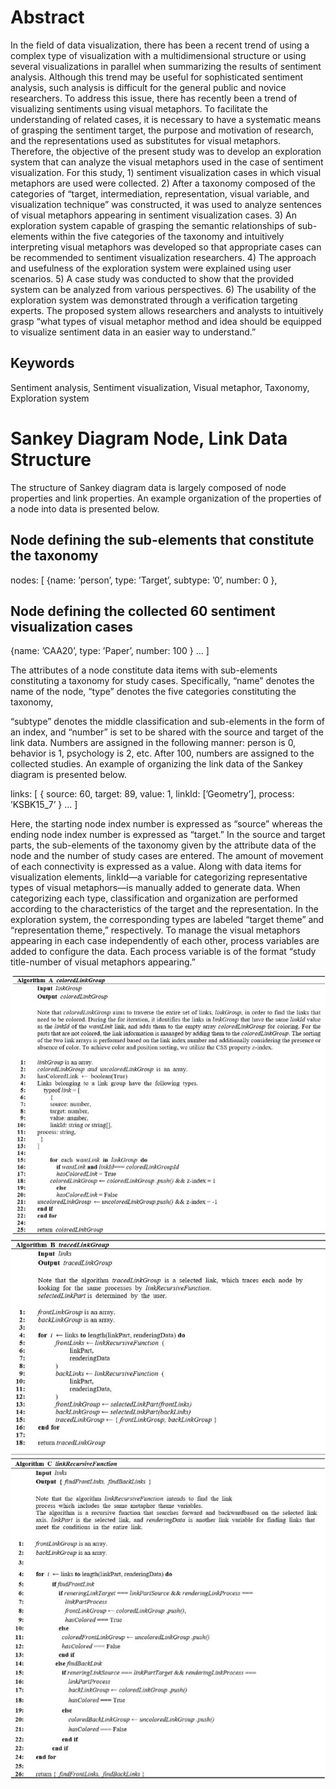 <!-- # Getting Started with Create React App

This project was bootstrapped with [Create React App](https://github.com/facebook/create-react-app).

## Available Scripts

In the project directory, you can run:

### `npm start`

Runs the app in the development mode.\
Open [http://localhost:3000](http://localhost:3000) to view it in the browser.

The page will reload if you make edits.\
You will also see any lint errors in the console.

### `npm test`

Launches the test runner in the interactive watch mode.\
See the section about [running tests](https://facebook.github.io/create-react-app/docs/running-tests) for more information.

### `npm run build`

Builds the app for production to the `build` folder.\
It correctly bundles React in production mode and optimizes the build for the best performance.

The build is minified and the filenames include the hashes.\
Your app is ready to be deployed!

See the section about [deployment](https://facebook.github.io/create-react-app/docs/deployment) for more information.

### `npm run eject`

**Note: this is a one-way operation. Once you `eject`, you can’t go back!**

If you aren’t satisfied with the build tool and configuration choices, you can `eject` at any time. This command will remove the single build dependency from your project.

Instead, it will copy all the configuration files and the transitive dependencies (webpack, Babel, ESLint, etc) right into your project so you have full control over them. All of the commands except `eject` will still work, but they will point to the copied scripts so you can tweak them. At this point you’re on your own.

You don’t have to ever use `eject`. The curated feature set is suitable for small and middle deployments, and you shouldn’t feel obligated to use this feature. However we understand that this tool wouldn’t be useful if you couldn’t customize it when you are ready for it.

## Learn More

You can learn more in the [Create React App documentation](https://facebook.github.io/create-react-app/docs/getting-started).

To learn React, check out the [React documentation](https://reactjs.org/). -->

# Abstract

In the field of data visualization, there has been a recent trend of using a complex type of visualization with a multidimensional structure or using several visualizations in parallel when summarizing the results of sentiment analysis. Although this trend may be useful for sophisticated sentiment analysis, such analysis is difficult for the general public and novice researchers. To address this issue, there has recently been a trend of visualizing sentiments using visual metaphors. To facilitate the understanding of related cases, it is necessary to have a systematic means of grasping the sentiment target, the purpose and motivation of research, and the representations used as substitutes for visual metaphors. Therefore, the objective of the present study was to develop an exploration system that can analyze the visual metaphors used in the case of sentiment visualization. For this study, 1) sentiment visualization cases in which visual metaphors are used were collected. 2) After a taxonomy composed of the categories of “target, intermediation, representation, visual variable, and visualization technique” was constructed, it was used to analyze sentences of visual metaphors appearing in sentiment visualization cases. 3) An exploration system capable of grasping the semantic relationships of sub-elements within the five categories of the taxonomy and intuitively interpreting visual metaphors was developed so that appropriate cases can be recommended to sentiment visualization researchers. 4) The approach and usefulness of the exploration system were explained using user scenarios. 5) A case study was conducted to show that the provided system can be analyzed from various perspectives. 6) The usability of the exploration system was demonstrated through a verification targeting experts. The proposed system allows researchers and analysts to intuitively grasp “what types of visual metaphor method and idea should be equipped to visualize sentiment data in an easier way to understand.”

## Keywords

Sentiment analysis, Sentiment visualization, Visual metaphor, Taxonomy, Exploration system

# Sankey Diagram Node, Link Data Structure

The structure of Sankey diagram data is largely composed of node properties and link properties. An example organization of the properties of a node into data is presented below.

## Node defining the sub-elements that constitute the taxonomy

nodes: [
{name: ’person’,
type: ’Target’,
subtype: ’0’,
number: 0
},

## Node defining the collected 60 sentiment visualization cases

{name: ’CAA20’,
type: ’Paper’,
number: 100
} ...
]

The attributes of a node constitute data items with sub-elements constituting a taxonomy for study cases. Specifically, “name” denotes the name of the node, “type” denotes the five categories constituting the taxonomy,

“subtype” denotes the middle classification and sub-elements in the form of an index, and “number” is set to be shared with the source and target of the link data. Numbers are assigned in the following manner: person is 0, behavior is 1, psychology is 2, etc. After 100, numbers are assigned to the collected studies.
An example of organizing the link data of the Sankey diagram is presented below.

links: [
{
source: 60,
target: 89,
value: 1,
linkId: [’Geometry’],
process: ’KSBK15_7’
} ...
]

Here, the starting node index number is expressed as “source” whereas the ending node index number is expressed as “target.” In the source and target parts, the sub-elements of the taxonomy given by the attribute data of the node and the number of study cases are entered. The amount of movement of each connectivity is expressed as a value. Along with data items for visualization elements, linkId—a variable for categorizing representative types of visual metaphors—is manually added to generate data. When categorizing each type, classification and organization are performed according to the characteristics of the target and the representation. In the exploration system, the corresponding types are labeled “target theme” and “representation theme,” respectively. To manage the visual metaphors appearing in each case independently of each other, process variables are added to configure the data. Each process variable is of the format “study title-number of visual metaphors appearing.”

![Algorithm A(alt text)](https://github.com/hm00081/metaphorVis/blob/main/images/AlgorithmA.jpg)
![Algorithm B(alt text)](https://github.com/hm00081/metaphorVis/blob/main/images/AlgorithmB.jpg)
![Algorithm C(alt text)](https://github.com/hm00081/metaphorVis/blob/main/images/AlgorithmC.jpg)
